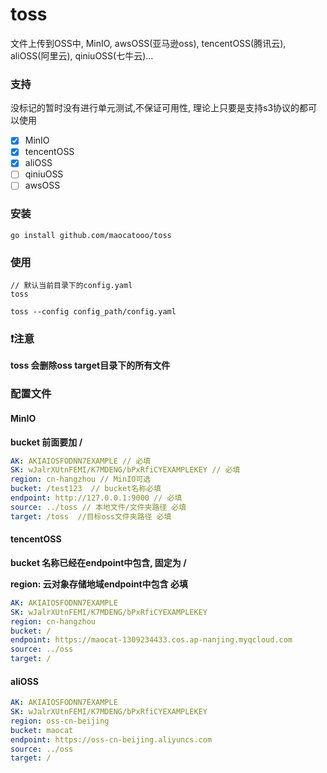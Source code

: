 # toss
文件上传到OSS中, MinIO, awsOSS(亚马逊oss), tencentOSS(腾讯云), aliOSS(阿里云), qiniuOSS(七牛云)...


### 支持
没标记的暂时没有进行单元测试,不保证可用性, 理论上只要是支持s3协议的都可以使用

- [x] MinIO
- [x] tencentOSS
- [x] aliOSS
- [ ] qiniuOSS
- [ ] awsOSS

### 安装

```shell
go install github.com/maocatooo/toss
```

### 使用

```shell
// 默认当前目录下的config.yaml
toss 

toss --config config_path/config.yaml 
```

### ❗️注意

**toss 会删除oss target目录下的所有文件**

### 配置文件

#### MinIO
**bucket 前面要加 /**
```yaml
AK: AKIAIOSFODNN7EXAMPLE // 必填
SK: wJalrXUtnFEMI/K7MDENG/bPxRfiCYEXAMPLEKEY // 必填
region: cn-hangzhou // MinIO可选
bucket: /test123  // bucket名称必填
endpoint: http://127.0.0.1:9000 // 必填
source: ../toss // 本地文件/文件夹路径 必填
target: /toss  //目标oss文件夹路径 必填 
```

#### tencentOSS
**bucket 名称已经在endpoint中包含, 固定为 /**

**region: 云对象存储地域endpoint中包含 必填**

```yaml
AK: AKIAIOSFODNN7EXAMPLE
SK: wJalrXUtnFEMI/K7MDENG/bPxRfiCYEXAMPLEKEY
region: cn-hangzhou
bucket: /
endpoint: https://maocat-1309234433.cos.ap-nanjing.myqcloud.com
source: ../oss
target: /
```
#### aliOSS

```yaml
AK: AKIAIOSFODNN7EXAMPLE
SK: wJalrXUtnFEMI/K7MDENG/bPxRfiCYEXAMPLEKEY
region: oss-cn-beijing
bucket: maocat
endpoint: https://oss-cn-beijing.aliyuncs.com
source: ../oss
target: /
```